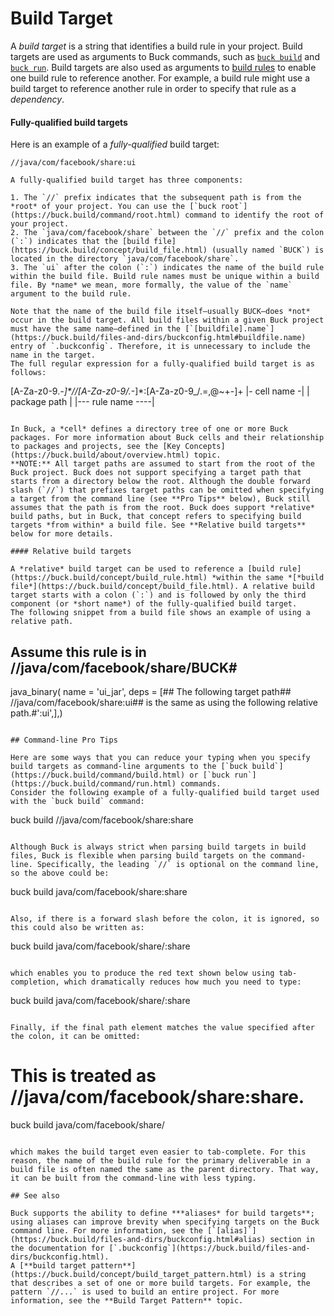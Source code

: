 # Build Target

A *build target* is a string that identifies a build rule in your project. Build targets are used as arguments to Buck commands, such as [`buck build`](https://buck.build/command/build.html) and [`buck run`](https://buck.build/command/run.html). Build targets are also used as arguments to [build rules](https://buck.build/concept/build_rule.html) to enable one build rule to reference another. For example, a build rule might use a build target to reference another rule in order to specify that rule as a *dependency*.

#### Fully-qualified build targets

Here is an example of a *fully-qualified* build target:

```
//java/com/facebook/share:ui

A fully-qualified build target has three components:

1. The `//` prefix indicates that the subsequent path is from the *root* of your project. You can use the [`buck root`](https://buck.build/command/root.html) command to identify the root of your project.
2. The `java/com/facebook/share` between the `//` prefix and the colon (`:`) indicates that the [build file](https://buck.build/concept/build_file.html) (usually named `BUCK`) is located in the directory `java/com/facebook/share`.
3. The `ui` after the colon (`:`) indicates the name of the build rule within the build file. Build rule names must be unique within a build file. By *name* we mean, more formally, the value of the `name` argument to the build rule.

Note that the name of the build file itself—usually BUCK—does *not* occur in the build target. All build files within a given Buck project must have the same name—defined in the [`[buildfile].name`](https://buck.build/files-and-dirs/buckconfig.html#buildfile.name) entry of `.buckconfig`. Therefore, it is unnecessary to include the name in the target.
The full regular expression for a fully-qualified build target is as follows:

```
[A-Za-z0-9._-]*//[A-Za-z0-9/._-]*:[A-Za-z0-9_/.=,@~+-]+
|- cell name -|  | package path | |--- rule name ----|
```

In Buck, a *cell* defines a directory tree of one or more Buck packages. For more information about Buck cells and their relationship to packages and projects, see the [Key Concepts](https://buck.build/about/overview.html) topic.
**NOTE:** All target paths are assumed to start from the root of the Buck project. Buck does not support specifying a target path that starts from a directory below the root. Although the double forward slash (`//`) that prefixes target paths can be omitted when specifying a target from the command line (see **Pro Tips** below), Buck still assumes that the path is from the root. Buck does support *relative* build paths, but in Buck, that concept refers to specifying build targets *from within* a build file. See **Relative build targets** below for more details.

#### Relative build targets

A *relative* build target can be used to reference a [build rule](https://buck.build/concept/build_rule.html) *within the same *[*build file*](https://buck.build/concept/build_file.html). A relative build target starts with a colon (`:`) and is followed by only the third component (or *short name*) of the fully-qualified build target.
The following snippet from a build file shows an example of using a relative path.

```
## Assume this rule is in //java/com/facebook/share/BUCK#
java_binary(
  name = 'ui_jar',
  deps = [## The following target path##   //java/com/facebook/share:ui## is the same as using the following relative path.#':ui',],)
```

## Command-line Pro Tips

Here are some ways that you can reduce your typing when you specify build targets as command-line arguments to the [`buck build`](https://buck.build/command/build.html) or [`buck run`](https://buck.build/command/run.html) commands.
Consider the following example of a fully-qualified build target used with the `buck build` command:

```
buck build //java/com/facebook/share:share
```

Although Buck is always strict when parsing build targets in build files, Buck is flexible when parsing build targets on the command-line. Specifically, the leading `//` is optional on the command line, so the above could be:

```
buck build java/com/facebook/share:share
```

Also, if there is a forward slash before the colon, it is ignored, so this could also be written as:

```
buck build java/com/facebook/share/:share
```

which enables you to produce the red text shown below using tab-completion, which dramatically reduces how much you need to type:

```
buck build java/com/facebook/share/:share
```

Finally, if the final path element matches the value specified after the colon, it can be omitted:

```
# This is treated as //java/com/facebook/share:share.
buck build java/com/facebook/share/
```

which makes the build target even easier to tab-complete. For this reason, the name of the build rule for the primary deliverable in a build file is often named the same as the parent directory. That way, it can be built from the command-line with less typing.

## See also

Buck supports the ability to define ***aliases* for build targets**; using aliases can improve brevity when specifying targets on the Buck command line. For more information, see the [`[alias]`](https://buck.build/files-and-dirs/buckconfig.html#alias) section in the documentation for [`.buckconfig`](https://buck.build/files-and-dirs/buckconfig.html).
A [**build target pattern**](https://buck.build/concept/build_target_pattern.html) is a string that describes a set of one or more build targets. For example, the pattern `//...` is used to build an entire project. For more information, see the **Build Target Pattern** topic.
